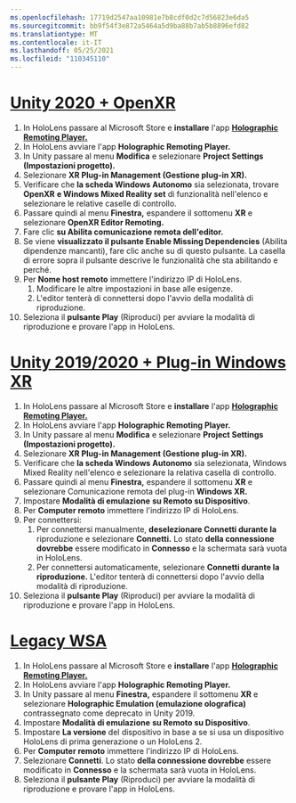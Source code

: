 ```yaml
---
ms.openlocfilehash: 17719d2547aa10981e7b8cdf0d2c7d56823e6da5
ms.sourcegitcommit: bb9f54f3e872a5464a5d9ba88b7ab5b8896efd82
ms.translationtype: MT
ms.contentlocale: it-IT
ms.lasthandoff: 05/25/2021
ms.locfileid: "110345110"
---
```

# <a name="unity-2020--openxr"></a>[Unity 2020 + OpenXR](#tab/openxr)

1. In HoloLens passare al Microsoft Store e **installare** l'app **[Holographic Remoting Player.](https://www.microsoft.com/store/p/holographic-remoting-player/9nblggh4sv40)**
1. In HoloLens avviare l'app **Holographic Remoting Player.**
1. In Unity passare al menu **Modifica** e selezionare **Project Settings (Impostazioni progetto).**
1. Selezionare **XR Plug-in Management (Gestione plug-in XR).**
1. Verificare che **la scheda Windows Autonomo** sia selezionata, trovare **OpenXR** **e Windows Mixed Reality set** di funzionalità nell'elenco e selezionare le relative caselle di controllo.
1. Passare quindi al menu **Finestra,** espandere il sottomenu **XR** e selezionare **OpenXR Editor Remoting.**
1. Fare clic **su Abilita comunicazione remota dell'editor.**
1. Se viene **visualizzato il pulsante Enable Missing Dependencies** (Abilita dipendenze mancanti), fare clic anche su di questo pulsante. La casella di errore sopra il pulsante descrive le funzionalità che sta abilitando e perché.
1. Per **Nome host remoto** immettere l'indirizzo IP di HoloLens.
   1. Modificare le altre impostazioni in base alle esigenze.
   1. L'editor tenterà di connettersi dopo l'avvio della modalità di riproduzione.
1. Seleziona il **pulsante Play** (Riproduci) per avviare la modalità di riproduzione e provare l'app in HoloLens.

# <a name="unity-20192020--windows-xr-plugin"></a>[Unity 2019/2020 + Plug-in Windows XR](#tab/winxr)

1. In HoloLens passare al Microsoft Store e **installare** l'app **[Holographic Remoting Player.](https://www.microsoft.com/store/p/holographic-remoting-player/9nblggh4sv40)**
1. In HoloLens avviare l'app **Holographic Remoting Player.**
1. In Unity passare al menu **Modifica** e selezionare **Project Settings (Impostazioni progetto).**
1. Selezionare **XR Plug-in Management (Gestione plug-in XR).**
1. Verificare che **la scheda Windows Autonomo** sia selezionata, Windows Mixed Reality nell'elenco e selezionare la relativa casella di controllo. 
1. Passare quindi al menu **Finestra,** espandere il sottomenu **XR** e selezionare Comunicazione remota del plug-in **Windows XR.**
1. Impostare **Modalità di emulazione** **su Remoto su Dispositivo**.
1. Per **Computer remoto** immettere l'indirizzo IP di HoloLens.
1. Per connettersi:
   1. Per connettersi manualmente, **deselezionare Connetti durante la** riproduzione e selezionare **Connetti.** Lo stato **della connessione dovrebbe** essere modificato in **Connesso** e la schermata sarà vuota in HoloLens.
   1. Per connettersi automaticamente, selezionare **Connetti durante la riproduzione.** L'editor tenterà di connettersi dopo l'avvio della modalità di riproduzione.
1. Seleziona il **pulsante Play** (Riproduci) per avviare la modalità di riproduzione e provare l'app in HoloLens.

# <a name="legacy-wsa"></a>[Legacy WSA](#tab/wsa)

1. In HoloLens passare al Microsoft Store e **installare** l'app **[Holographic Remoting Player.](https://www.microsoft.com/store/p/holographic-remoting-player/9nblggh4sv40)**
1. In HoloLens avviare l'app **Holographic Remoting Player.**
1. In Unity passare al menu **Finestra,** espandere il sottomenu **XR** e selezionare **Holographic Emulation (emulazione olografica)** contrassegnato come deprecato in Unity 2019.
1. Impostare **Modalità di emulazione** **su Remoto su Dispositivo**.
1. Impostare **La versione** del dispositivo in base a se si usa un dispositivo HoloLens di prima generazione o un HoloLens 2.
1. Per **Computer remoto** immettere l'indirizzo IP di HoloLens.
1. Selezionare **Connetti**. Lo stato **della connessione dovrebbe** essere modificato in **Connesso** e la schermata sarà vuota in HoloLens.
1. Seleziona il **pulsante Play** (Riproduci) per avviare la modalità di riproduzione e provare l'app in HoloLens.
